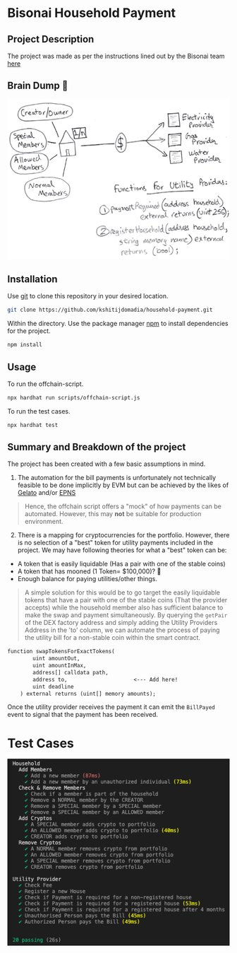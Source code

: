 # Bisonai Household Payment

## Project Description
The project was made as per the instructions lined out by the Bisonai team [here](https://bisonai.notion.site/Blockchain-Software-Developer-d518215286b3480ab9fadf03532cd3fb)
## Brain Dump :brain:
![Bisonai Description](/assets/images/Bisonai_Description_Map.png)

## Installation

Use [git](https://git-scm.com) to clone this repository in your desired location.

```bash
git clone https://github.com/kshitijdomadia/household-payment.git
```

Within the directory. Use the package manager [npm](https://www.npmjs.com) to install dependencies for the project.

```bash
npm install
```

## Usage
To run the offchain-script.
```bash
npx hardhat run scripts/offchain-script.js
```
To run the test cases.
```bash
npx hardhat test
```

## Summary and Breakdown of the project

The project has been created with a few basic assumptions in mind.

1. The automation for the bill payments is unfortunately not technically feasible to be done implicitly by EVM but can be achieved by the likes of [Gelato](https://www.gelato.network) and/or [EPNS](https://epns.io)

> Hence, the offchain script offers a "mock" of how payments can be automated. However, this may **not** be suitable for production environment.

2. There is a mapping for cryptocurrencies for the portfolio. However, there is no selection of a "best" token for utility payments included in the project. We may have following theories for what a "best" token can be:
- A token that is easily liquidable (Has a pair with one of the stable coins)
- A token that has mooned (1 Token= $100,000)? :exploding_head:
- Enough balance for paying utilities/other things.

> A simple solution for this would be to go target the easily liquidable tokens that have a pair with one of the stable coins (That the provider accepts) while the household member also has sufficient balance to make the swap and payment simultaneously. By querying the ```getPair``` of the DEX factory address and simply adding the Utility Providers Address in the 'to' column, we can automate the process of paying the utility bill for a non-stable coin within the smart contract.

```solidity
function swapTokensForExactTokens(
        uint amountOut,
        uint amountInMax,
        address[] calldata path,
        address to,                     <--- Add here!
        uint deadline
    ) external returns (uint[] memory amounts);
```
Once the utility provider receives the payment it can emit the ```BillPayed``` event to signal that the payment has been received.

# Test Cases

![Test Cases](/assets/images/TestCases.png)

